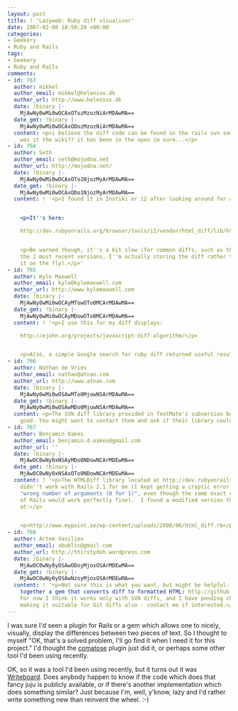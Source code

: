 ```yaml
---
layout: post
title: ! 'Lazyweb: Ruby diff visualiser'
date: 2007-02-08 18:50:29 +00:00
categories:
- Geekery
- Ruby and Rails
tags:
- Geekery
- Ruby and Rails
comments:
- id: 763
  author: mikkel
  author_email: mikkel@helenius.dk
  author_url: http://www.helenius.dk
  date: !binary |-
    MjAwNy0wMi0wOCAxOTozMzozNiArMDAwMA==
  date_gmt: !binary |-
    MjAwNy0wMi0wOCAxODozMzozNiArMDAwMA==
  content: <p>i believe the diff code can be found in the rails svn somewhere...or
    was it the wiki?? it has been in the open im sure...</p>
- id: 764
  author: Seth
  author_email: seth@mojodna.net
  author_url: http://mojodna.net/
  date: !binary |-
    MjAwNy0wMi0wOCAxOTo1NjozMyArMDAwMA==
  date_gmt: !binary |-
    MjAwNy0wMi0wOCAxODo1NjozMyArMDAwMA==
  content: ! '<p>I found it in Instiki or i2 after looking around for a long while.</p>


    <p>It''s here:

    http://dev.rubyonrails.org/browser/tools/i2/vendor/html_diff/lib/html_diff.rb?rev=2294</p>


    <p>Be warned though, it''s a bit slow (for common diffs, such as the diff between
    the 2 most recent versions, I''m actually storing the diff rather than calculating
    it on the fly).</p>'
- id: 765
  author: Kyle Maxwell
  author_email: kyle@kylemaxwell.com
  author_url: http://www.kylemaxwell.com
  date: !binary |-
    MjAwNy0wMi0wOCAyMTowOTo0MCArMDAwMA==
  date_gmt: !binary |-
    MjAwNy0wMi0wOCAyMDowOTo0MCArMDAwMA==
  content: ! '<p>I use this for my diff displays:

    http://ejohn.org/projects/javascript-diff-algorithm/</p>


    <p>Also, a simple Google search for ruby diff returned useful results.</p>'
- id: 766
  author: Nathan de Vries
  author_email: nathan@atnan.com
  author_url: http://www.atnan.com
  date: !binary |-
    MjAwNy0wMi0wOSAwMTo0MjowNSArMDAwMA==
  date_gmt: !binary |-
    MjAwNy0wMi0wOSAwMDo0MjowNSArMDAwMA==
  content: <p>The SVN diff library provided in TextMate's subversion bundle is rather
    good. You might want to contact them and ask if their library could be made "available".</p>
- id: 767
  author: Benjamin Oakes
  author_email: benjamin.d.oakes@gmail.com
  author_url: ''
  date: !binary |-
    MjAwOC0wNy0xNSAyMDo0NDowNCArMDEwMA==
  date_gmt: !binary |-
    MjAwOC0wNy0xNSAxOTo0NDowNCArMDEwMA==
  content: ! '<p>The HTMLDiff library located at http://dev.rubyonrails.org/browser/tools/i2/vendor/html_diff/lib/html_diff.rb?rev=2294
    didn''t work with Rails 2.1 for me (I kept getting a cryptic error message saying
    "wrong number of arguments (0 for 1)", even though the same exact code outside
    of Rails would work perfectly fine).  I found a modified version that did work
    at:</p>


    <p>http://www.mypoint.se/wp-content/uploads/2008/06/html_diff.rb</p>'
- id: 768
  author: Artem Vasiliev
  author_email: abublic@gmail.com
  author_url: http://thirstydoh.wordpress.com
  date: !binary |-
    MjAwOC0wNy0yOSAwODoyMjoxOSArMDEwMA==
  date_gmt: !binary |-
    MjAwOC0wNy0yOSAwNzoyMjoxOSArMDEwMA==
  content: ! '<p>Not sure this is what you want, but might be helpful: I scratched
    together a gem that converts diff to formatted HTML: http://github.com/artemv/diff_to_html.rb/tree/master.
    For now I think it works only with SVN diffs, and I have pending changes to it
    making it suitable for Git diffs also - contact me if interested.</p>'
---
```

I was sure I'd seen a plugin for Rails or a gem which allows one to nicely, visually, display the differences between two pieces of text.  So I thought to myself "OK, that's a solved problem, I'll go find it when I need it for this project."  I'd thought the [comatose](http://comatose.rubyforge.org/) plugin just did it, or perhaps some other tool I'd been using recently.

OK, so it was a tool I'd been using recently, but it turns out it was [Writeboard](http://www.writeboard.com/).  Does anybody happen to know if the code which does that fancy juju is publicly available, or if there's another implementation which does something similar?  Just because I'm, well, y'know, lazy and I'd rather write something new than reinvent the wheel. :-)
